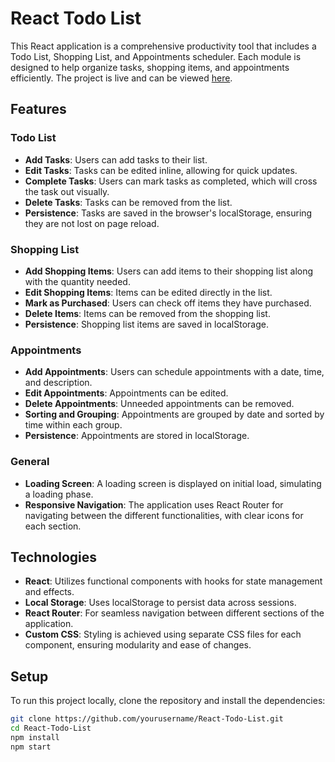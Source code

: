 # React Todo List

This React application is a comprehensive productivity tool that includes a Todo List, Shopping List, and Appointments scheduler. Each module is designed to help organize tasks, shopping items, and appointments efficiently. The project is live and can be viewed [here](https://masha-to-do-list.netlify.app/).

## Features

### Todo List
- **Add Tasks**: Users can add tasks to their list.
- **Edit Tasks**: Tasks can be edited inline, allowing for quick updates.
- **Complete Tasks**: Users can mark tasks as completed, which will cross the task out visually.
- **Delete Tasks**: Tasks can be removed from the list.
- **Persistence**: Tasks are saved in the browser's localStorage, ensuring they are not lost on page reload.

### Shopping List
- **Add Shopping Items**: Users can add items to their shopping list along with the quantity needed.
- **Edit Shopping Items**: Items can be edited directly in the list.
- **Mark as Purchased**: Users can check off items they have purchased.
- **Delete Items**: Items can be removed from the shopping list.
- **Persistence**: Shopping list items are saved in localStorage.

### Appointments
- **Add Appointments**: Users can schedule appointments with a date, time, and description.
- **Edit Appointments**: Appointments can be edited.
- **Delete Appointments**: Unneeded appointments can be removed.
- **Sorting and Grouping**: Appointments are grouped by date and sorted by time within each group.
- **Persistence**: Appointments are stored in localStorage.

### General
- **Loading Screen**: A loading screen is displayed on initial load, simulating a loading phase.
- **Responsive Navigation**: The application uses React Router for navigating between the different functionalities, with clear icons for each section.

## Technologies
- **React**: Utilizes functional components with hooks for state management and effects.
- **Local Storage**: Uses localStorage to persist data across sessions.
- **React Router**: For seamless navigation between different sections of the application.
- **Custom CSS**: Styling is achieved using separate CSS files for each component, ensuring modularity and ease of changes.

## Setup
To run this project locally, clone the repository and install the dependencies:

```bash
git clone https://github.com/yourusername/React-Todo-List.git
cd React-Todo-List
npm install
npm start

